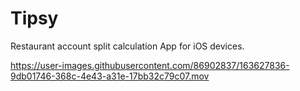 # Tipsy
Restaurant account split calculation App for iOS devices.


https://user-images.githubusercontent.com/86902837/163627836-9db01746-368c-4e43-a31e-17bb32c79c07.mov


